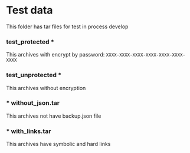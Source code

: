 # Test data

This folder has tar files for test in process develop

### test_protected *

This archives with encrypt by password: `XXXX-XXXX-XXXX-XXXX-XXXX-XXXX-XXXX`

### test_unprotected *

This archives without encryption

### * without_json.tar

This archives not have backup.json file

### * with_links.tar

This archives have symbolic and hard links 